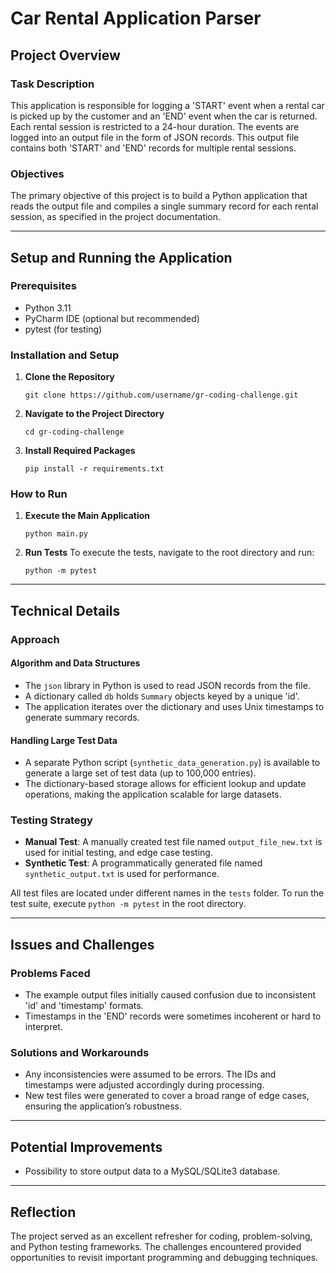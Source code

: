 # Car Rental Application Parser

## Project Overview

### Task Description

This application is responsible for logging a 'START' event when a rental car is picked up by the customer and an 'END' event when the car is returned. Each rental session is restricted to a 24-hour duration. The events are logged into an output file in the form of JSON records. This output file contains both 'START' and 'END' records for multiple rental sessions.

### Objectives

The primary objective of this project is to build a Python application that reads the output file and compiles a single summary record for each rental session, as specified in the project documentation.

---

## Setup and Running the Application

### Prerequisites

- Python 3.11
- PyCharm IDE (optional but recommended)
- pytest (for testing)

### Installation and Setup

1. **Clone the Repository**
   ```
   git clone https://github.com/username/gr-coding-challenge.git
   ```

2. **Navigate to the Project Directory**
   ```
   cd gr-coding-challenge
   ```

3. **Install Required Packages**
   ```
   pip install -r requirements.txt
   ```

### How to Run

1. **Execute the Main Application**
   ```
   python main.py
   ```

2. **Run Tests**
   To execute the tests, navigate to the root directory and run:
   ```
   python -m pytest
   ```

---

## Technical Details

### Approach

#### Algorithm and Data Structures

- The `json` library in Python is used to read JSON records from the file.
- A dictionary called `db` holds `Summary` objects keyed by a unique 'id'.
- The application iterates over the dictionary and uses Unix timestamps to generate summary records.
  
#### Handling Large Test Data

- A separate Python script (`synthetic_data_generation.py`) is available to generate a large set of test data (up to 100,000 entries).
- The dictionary-based storage allows for efficient lookup and update operations, making the application scalable for large datasets.

### Testing Strategy

- **Manual Test**: A manually created test file named `output_file_new.txt` is used for initial testing, and edge case testing.
- **Synthetic Test**: A programmatically generated file named `synthetic_output.txt` is used for performance.
  
All test files are located under different names in the `tests` folder. To run the test suite, execute `python -m pytest` in the root directory.

---

## Issues and Challenges

### Problems Faced

- The example output files initially caused confusion due to inconsistent 'id' and 'timestamp' formats.
- Timestamps in the 'END' records were sometimes incoherent or hard to interpret.

### Solutions and Workarounds

- Any inconsistencies were assumed to be errors. The IDs and timestamps were adjusted accordingly during processing.
- New test files were generated to cover a broad range of edge cases, ensuring the application’s robustness.

---

## Potential Improvements

- Possibility to store output data to a MySQL/SQLite3 database.

---

## Reflection

The project served as an excellent refresher for coding, problem-solving, and Python testing frameworks. The challenges encountered provided opportunities to revisit important programming and debugging techniques.
